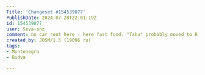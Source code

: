 ```yaml
---
Title: 'Changeset #154539877'
PublishDate: 2024-07-28T22:01:19Z
id: 154539877
user: Seva-snz
comment: no car rent here - here fast food. "Tabu" probably moved to Rfailovichi
created_by: JOSM/1.5 (19096 ru)
tags:
- Montenegro
- Budva

---
```

